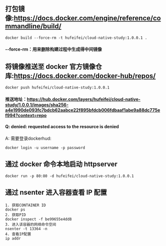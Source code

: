 ## 打包镜像:https://docs.docker.com/engine/reference/commandline/build/
```shell
docker build --force-rm -t hufeifei/cloud-native-study:1.0.0.1 .
```

#### --force-rm：用来删除构建过程中生成得中间镜像

## 将镜像推送至 docker 官方镜像仓库:https://docs.docker.com/docker-hub/repos/
```shell
docker push hufeifei/cloud-native-study:1.0.0.1
```

#### 推送地址：https://hub.docker.com/layers/hufeifei/cloud-native-study/1.0.0.1/images/sha256-a4e1990de093fc7bdcb62aabce22f895bfdcb006fdbaaf1abe9a88dc775ef994?context=repo

#### Q: denied: requested access to the resource is denied
A: 需要登录dockerhud:
```shell
docker login -u username -p password
```

## 通过 docker 命令本地启动 httpserver
```shell
docker run -p 80:80 -d hufeifei/cloud-native-study:1.0.0.1
```

## 通过 nsenter 进入容器查看 IP 配置
```shell
1. 获取CONTAINER ID
docker ps
2. 获取PID
docker inspect -f be99655e4dd8
3. 进入该容器的网络命令空间
nsenter -t 13364 -n
4. 查看IP配置
ip addr
```


